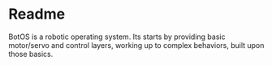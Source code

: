# Readme

BotOS is a robotic operating system. Its starts by providing basic motor/servo and control layers, working up to complex behaviors, built upon those basics.
